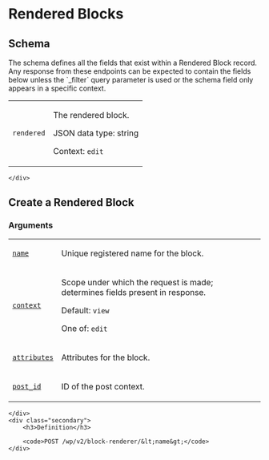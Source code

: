 ---
---

# Rendered Blocks

<section class="route">
	<div class="primary">
		<h2>Schema</h2>
<p>The schema defines all the fields that exist within a Rendered Block record. Any response from these endpoints can be expected to contain the fields below unless the `_filter` query parameter is used or the schema field only appears in a specific context.</p>
<table class="attributes">
			<tr id="schema-rendered">
			<td>
				<code>rendered</code>
				</td>
				<td>
					<p>The rendered block.</p>
					<p class="type">
						JSON data type: string				</p>
								<p class="context">Context: <code>edit</code></p>
							</td>
		</tr>
	</table>

	</div>
</section>

<div><section class="route">
	<div class="primary">
		<h2>Create a Rendered Block</h2>
			<h3>Arguments</h3>
	<table class="arguments">
					<tr>
				<td>
											<code><a href="#schema-name">name</a></code><br />
									</td>
				<td>
											<p>Unique registered name for the block.</p>
																								</td>
			</tr>
					<tr>
				<td>
											<code><a href="#schema-context">context</a></code><br />
									</td>
				<td>
											<p>Scope under which the request is made; determines fields present in response.</p>
																					<p class="default">
							Default: <code>view</code>
						</p>
																<p>One of: <code>edit</code></p>
									</td>
			</tr>
					<tr>
				<td>
											<code><a href="#schema-attributes">attributes</a></code><br />
									</td>
				<td>
											<p>Attributes for the block.</p>
																								</td>
			</tr>
					<tr>
				<td>
											<code><a href="#schema-post_id">post_id</a></code><br />
									</td>
				<td>
											<p>ID of the post context.</p>
																								</td>
			</tr>
			</table>

	</div>
	<div class="secondary">
		<h3>Definition</h3>

		<code>POST /wp/v2/block-renderer/&lt;name&gt;</code>
	</div>
</section>
</div>
